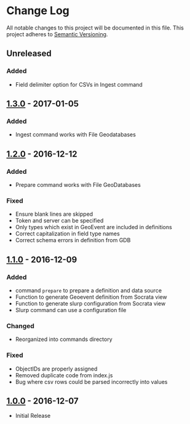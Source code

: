 # Change Log
All notable changes to this project will be documented in this file.
This project adheres to [Semantic Versioning](http://semver.org/).

## Unreleased
### Added
* Field delimiter option for CSVs in Ingest command

## [1.3.0] - 2017-01-05
### Added
* Ingest command works with File Geodatabases

## [1.2.0] - 2016-12-12
### Added
* Prepare command works with File GeoDatabases

### Fixed
* Ensure blank lines are skipped
* Token and server can be specified
* Only types which exist in GeoEvent are included in definitions
* Correct capitalization in field type names
* Correct schema errors in definition from GDB

## [1.1.0] - 2016-12-09
### Added
* command `prepare` to prepare a definition and data source
* Function to generate Geoevent definition from Socrata view
* Function to generate slurp configuration from Socrata view
* Slurp command can use a configuration file

### Changed
* Reorganized into commands directory

### Fixed
* ObjectIDs are properly assigned
* Removed duplicate code from index.js
* Bug where csv rows could be parsed incorrectly into values

## [1.0.0] - 2016-12-07
* Initial Release

[1.3.0]: https://github.com/dfemton/fatstraw/compare/v1.2.0...v1.3.0
[1.2.0]: https://github.com/dfemton/fatstraw/compare/v1.1.0...v1.2.0
[1.1.0]: https://github.com/dmfenton/fatstraw/compare/v1.0.0...v1.1.0
[1.0.0]: https://github.com/dmfenton/fatstraw/releases/tag/v1.0.0
